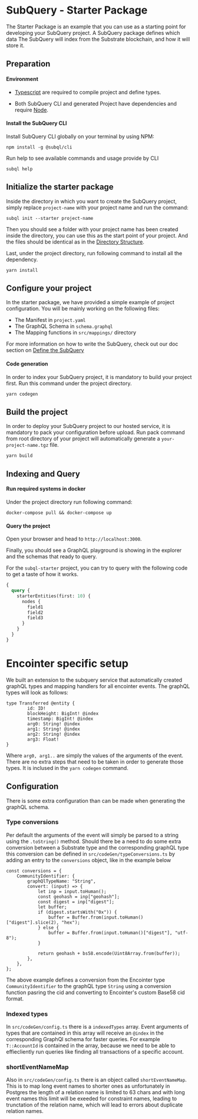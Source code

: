 # SubQuery - Starter Package

The Starter Package is an example that you can use as a starting point for developing your SubQuery project.
A SubQuery package defines which data The SubQuery will index from the Substrate blockchain, and how it will store it.

## Preparation

#### Environment

- [Typescript](https://www.typescriptlang.org/) are required to compile project and define types.

- Both SubQuery CLI and generated Project have dependencies and require [Node](https://nodejs.org/en/).

#### Install the SubQuery CLI

Install SubQuery CLI globally on your terminal by using NPM:

```
npm install -g @subql/cli
```

Run help to see available commands and usage provide by CLI

```
subql help
```

## Initialize the starter package

Inside the directory in which you want to create the SubQuery project, simply replace `project-name` with your project name and run the command:

```
subql init --starter project-name
```

Then you should see a folder with your project name has been created inside the directory, you can use this as the start point of your project. And the files should be identical as in the [Directory Structure](https://doc.subquery.network/directory_structure.html).

Last, under the project directory, run following command to install all the dependency.

```
yarn install
```

## Configure your project

In the starter package, we have provided a simple example of project configuration. You will be mainly working on the following files:

- The Manifest in `project.yaml`
- The GraphQL Schema in `schema.graphql`
- The Mapping functions in `src/mappings/` directory

For more information on how to write the SubQuery,
check out our doc section on [Define the SubQuery](https://doc.subquery.network/define_a_subquery.html)

#### Code generation

In order to index your SubQuery project, it is mandatory to build your project first.
Run this command under the project directory.

```
yarn codegen
```

## Build the project

In order to deploy your SubQuery project to our hosted service, it is mandatory to pack your configuration before upload.
Run pack command from root directory of your project will automatically generate a `your-project-name.tgz` file.

```
yarn build
```

## Indexing and Query

#### Run required systems in docker

Under the project directory run following command:

```
docker-compose pull && docker-compose up
```

#### Query the project

Open your browser and head to `http://localhost:3000`.

Finally, you should see a GraphQL playground is showing in the explorer and the schemas that ready to query.

For the `subql-starter` project, you can try to query with the following code to get a taste of how it works.

```graphql
{
  query {
    starterEntities(first: 10) {
      nodes {
        field1
        field2
        field3
      }
    }
  }
}
```


# Encointer specific setup

We built an extension to the subquery service that automatically created graphQL types and mapping handlers for all encointer events.
The graphQL types will look as follows:
```
type Transferred @entity {
        id: ID!
        blockHeight: BigInt! @index
        timestamp: BigInt! @index
        arg0: String! @index
        arg1: String! @index
        arg2: String! @index
        arg3: Float!
}
```

Where `arg0, arg1..` are simply the values of the arguments of the event.
There are no extra steps that need to be taken in order to generate those types. It is inclused in the `yarn codegen` command.


## Configuration
There is some extra configuration than can be made when generating the graphQL schema.

### Type conversions
Per default the arguments of the event will simply be parsed to a string using the `.toString()` method. Should there be a need to do some extra conversion between a Substrate type and the corresponding graphQL type this conversion can be defined in `src/codeGen/typeConversions.ts` by adding an entry to the `conversions` object, like in the example below

```
const conversions = {
    CommunityIdentifier: {
        graphQlTypeName: "String",
        convert: (input) => {
            let inp = input.toHuman();
            const geohash = inp["geohash"];
            const digest = inp["digest"];
            let buffer;
            if (digest.startsWith("0x")) {
                buffer = Buffer.from(input.toHuman()["digest"].slice(2), "hex");
            } else {
                buffer = Buffer.from(input.toHuman()["digest"], "utf-8");
            }

            return geohash + bs58.encode(Uint8Array.from(buffer));
        },
    },
};
```

The above example defines a conversion from the Encointer type `CommunityIdentifier` to the graphQL type `String` using a conversion function pasring the cid and converting to Encointer's custom Base58 cid format.

### Indexed types

In `src/codeGen/config.ts` there is a `indexedTypes` array. Event arguments of types that are contained in this array will receive an `@index` in the corresponding GraphQl schema for faster queries. For example `T::AccountId` is contained in the array, because we need to be able to effiecliently run queries like finding all transactions of a specific account. 


### shortEventNameMap
Also in `src/codeGen/config.ts` there is an object called `shortEventNameMap`. This is to map long event names to shorter ones as unfortunately in Postgres the length of a relation name is limited to 63 chars and with long event names this limit will be exeeded for constraint names, leading to trunctation of the relation name, which will lead to errors about duplicate relation names.